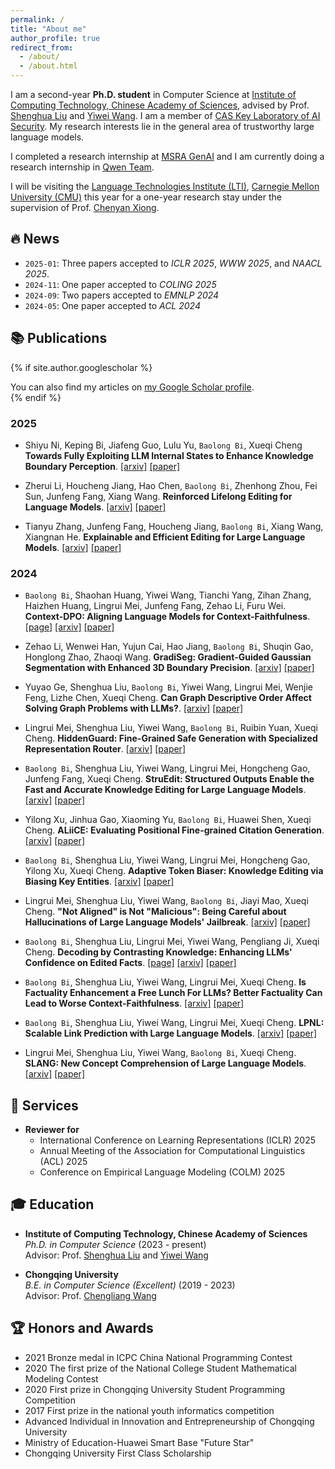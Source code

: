 ```yaml
---
permalink: /
title: "About me"
author_profile: true
redirect_from: 
  - /about/
  - /about.html
---
```


I am a second-year **Ph.D. student** in Computer Science at [Institute of Computing Technology, Chinese Academy of Sciences](http://www.ict.ac.cn), advised by Prof. [Shenghua Liu](https://shenghua-liu.github.io) and [Yiwei Wang](https://wangywust.github.io/). I am a member of [CAS Key Laboratory of AI Security](https://ict.cas.cn/jssgk/zzjg/kyxt/sjzn/js/). My research interests lie in the general area of trustworthy large language models. 

I completed a research internship at [MSRA GenAI](https://www.microsoft.com/en-us/research/group/general-artificial-intelligence/) and I am currently doing a research internship in [Qwen Team](https://www.alibabacloud.com/en/solutions/generative-ai/qwen?_p_lc=1).

I will be visiting the [Language Technologies Institute (LTI)](https://www.lti.cs.cmu.edu/), [Carnegie Mellon University (CMU)](https://www.cmu.edu/) this year for a one-year research stay under the supervision of Prof. [Chenyan Xiong](https://www.cs.cmu.edu/~cx/).


## **🔥 News**
- `2025-01`: Three papers accepted to *ICLR 2025*, *WWW 2025*, and *NAACL 2025*.
- `2024-11`: One paper accepted to *COLING 2025*
- `2024-09`: Two papers accepted to *EMNLP 2024*
- `2024-05`: One paper accepted to *ACL 2024*
  
## **📚 Publications**
{% if site.author.googlescholar %}
<div class="wordwrap">You can also find my articles on <a href="{{site.author.googlescholar}}">my Google Scholar profile</a>.</div>
{% endif %}

### 2025

- Shiyu Ni, Keping Bi, Jiafeng Guo, Lulu Yu, `Baolong Bi`, Xueqi Cheng **Towards Fully Exploiting LLM Internal States to Enhance Knowledge
Boundary Perception**. [[arxiv]](https://arxiv.org/abs/2502.11677) [[paper]](https://arxiv.org/pdf/2502.11677)

- Zherui Li, Houcheng Jiang, Hao Chen, `Baolong Bi`, Zhenhong Zhou, Fei Sun, Junfeng Fang, Xiang Wang. **Reinforced Lifelong Editing for Language Models**. [[arxiv]](https://arxiv.org/abs/2502.05759) [[paper]](https://arxiv.org/pdf/2502.05759)

- Tianyu Zhang, Junfeng Fang, Houcheng Jiang, `Baolong Bi`, Xiang Wang, Xiangnan He. **Explainable and Efficient Editing for Large Language Models**. [[arxiv]](https://openreview.net/forum?id=iAn7rlIfgc#discussion) [[paper]](https://openreview.net/pdf?id=iAn7rlIfgc)

### 2024
- `Baolong Bi`, Shaohan Huang, Yiwei Wang, Tianchi Yang, Zihan Zhang, Haizhen Huang, Lingrui Mei, Junfeng Fang, Zehao Li, Furu Wei. **Context-DPO: Aligning Language Models for Context-Faithfulness**. [[page]](https://byronbbl.github.io/context-dpo.io/) [[arxiv]](https://www.arxiv.org/abs/2412.15280) [[paper]](https://arxiv.org/pdf/2412.15280)

-	Zehao Li, Wenwei Han, Yujun Cai, Hao Jiang, `Baolong Bi`, Shuqin Gao, Honglong Zhao, Zhaoqi Wang. **GradiSeg: Gradient-Guided Gaussian Segmentation with Enhanced 3D Boundary Precision**.
[[arxiv]](https://arxiv.org/abs/2412.00392) [[paper]](https://arxiv.org/pdf/2412.00392)

-	Yuyao Ge, Shenghua Liu, `Baolong Bi`, Yiwei Wang, Lingrui Mei, Wenjie Feng, Lizhe Chen, Xueqi Cheng. **Can Graph Descriptive Order Affect Solving Graph Problems with LLMs?**.
[[arxiv]](https://arxiv.org/abs/2402.07140) [[paper]](https://arxiv.org/pdf/2402.07140v4)

-	Lingrui Mei, Shenghua Liu, Yiwei Wang, `Baolong Bi`, Ruibin Yuan, Xueqi Cheng. **HiddenGuard: Fine-Grained Safe Generation with Specialized Representation Router**.
[[arxiv]](https://arxiv.org/abs/2410.02684) [[paper]](https://arxiv.org/pdf/2410.02684)

-	`Baolong Bi`, Shenghua Liu, Yiwei Wang, Lingrui Mei, Hongcheng Gao, Junfeng Fang, Xueqi Cheng. **StruEdit: Structured Outputs Enable the Fast and Accurate Knowledge Editing for Large Language Models**.
[[arxiv]](https://arxiv.org/abs/2409.10132) [[paper]](https://arxiv.org/pdf/2409.10132)

-	Yilong Xu, Jinhua Gao, Xiaoming Yu, `Baolong Bi`, Huawei Shen, Xueqi Cheng. **ALiiCE: Evaluating Positional Fine-grained Citation Generation**.
[[arxiv]](https://arxiv.org/abs/2406.13375) [[paper]](https://arxiv.org/pdf/2406.13375)

-	`Baolong Bi`, Shenghua Liu, Yiwei Wang, Lingrui Mei, Hongcheng Gao, Yilong Xu, Xueqi Cheng. **Adaptive Token Biaser: Knowledge Editing via Biasing Key Entities**.
[[arxiv]](https://arxiv.org/abs/2406.12468) [[paper]](https://arxiv.org/pdf/2406.12468)

-	Lingrui Mei, Shenghua Liu, Yiwei Wang, `Baolong Bi`, Jiayi Mao, Xueqi Cheng. **"Not Aligned" is Not "Malicious": Being Careful about Hallucinations of Large Language Models' Jailbreak**.
[[arxiv]](https://arxiv.org/abs/2406.11668) [[paper]](https://arxiv.org/pdf/2406.11668)

-	`Baolong Bi`, Shenghua Liu, Lingrui Mei, Yiwei Wang, Pengliang Ji, Xueqi Cheng. **Decoding by Contrasting Knowledge: Enhancing LLMs' Confidence on Edited Facts**.
[[page]](https://deck-llm.meirtz.com/) [[arxiv]](https://arxiv.org/abs/2405.11613) [[paper]](https://arxiv.org/pdf/2405.11613.pdf)

-	`Baolong Bi`, Shenghua Liu, Yiwei Wang, Lingrui Mei, Xueqi Cheng. **Is Factuality Enhancement a Free Lunch For LLMs? Better Factuality Can Lead to Worse Context-Faithfulness**.
[[arxiv]](https://arxiv.org/abs/2404.00216) [[paper]](https://arxiv.org/pdf/2404.00216.pdf)

-	`Baolong Bi`, Shenghua Liu, Yiwei Wang, Lingrui Mei, Xueqi Cheng. **LPNL: Scalable Link Prediction with Large Language Models**.
[[arxiv]](https://arxiv.org/abs/2401.13227) [[paper]](https://arxiv.org/pdf/2401.13227.pdf)

-	Lingrui Mei, Shenghua Liu, Yiwei Wang, `Baolong Bi`, Xueqi Cheng. **SLANG: New Concept Comprehension of Large Language Models**.
[[arxiv]](https://arxiv.org/abs/2401.12585) [[paper]](https://arxiv.org/pdf/2401.12585.pdf)

## **📝 Services**
- **Reviewer for**  
  - International Conference on Learning Representations (ICLR) 2025 
  - Annual Meeting of the Association for Computational Linguistics (ACL) 2025
  - Conference on Empirical Language Modeling (COLM) 2025

## **🎓 Education**
- **Institute of Computing Technology, Chinese Academy of Sciences**  
  *Ph.D. in Computer Science* (2023 - present)  
  Advisor: Prof. [Shenghua Liu](https://shenghua-liu.github.io) and [Yiwei Wang](https://wangywust.github.io/)
  
- **Chongqing University**  
  *B.E. in Computer Science (Excellent)* (2019 - 2023)  
  Advisor: Prof. [Chengliang Wang](http://www.cs.cqu.edu.cn/info/1352/4177.htm)

## **🏆 Honors and Awards**
  - 2021 Bronze medal in ICPC China National Programming Contest
  - 2020 The first prize of the National College Student Mathematical Modeling Contest
  - 2020 First prize in Chongqing University Student Programming Competition
  - 2017 First prize in the national youth informatics competition
  - Advanced Individual in Innovation and Entrepreneurship of Chongqing University
  - Ministry of Education-Huawei Smart Base "Future Star"
  - Chongqing University First Class Scholarship
